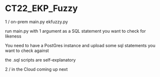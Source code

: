 # CT22_EKP_Fuzzy

1 / on-prem
main.py
ekfuzzy.py  

run main.py with 1 argument as a SQL statement you want to check for likeness

You need to have a PostGres instance and upload some sql statements you want to check against

the .sql scripts are self-explanatory


2 / in the Cloud 
coming up next

